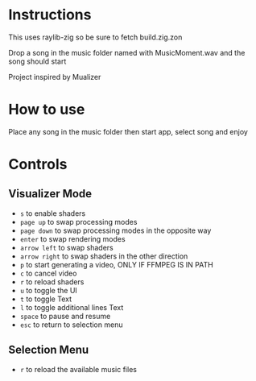 # Instructions

This uses raylib-zig so be sure to fetch build.zig.zon

Drop a song in the music folder named with MusicMoment.wav and the song should start

Project inspired by Mualizer

# How to use

Place any song in the music folder then start app, select song and enjoy

# Controls

## Visualizer Mode

- `s` to enable shaders
- `page up` to swap processing modes
- `page down` to swap processing modes in the opposite way
- `enter` to swap rendering modes
- `arrow left` to swap shaders
- `arrow right` to swap shaders in the other direction
- `p` to start generating a video, ONLY IF FFMPEG IS IN PATH
- `c` to cancel video
- `r` to reload shaders
- `u` to toggle the UI
- `t` to toggle Text
- `l` to toggle additional lines Text
- `space` to pause and resume
- `esc` to return to selection menu

## Selection Menu

- `r` to reload the available music files
